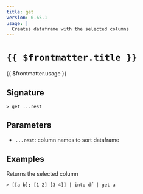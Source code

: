 ```yaml
---
title: get
version: 0.65.1
usage: |
  Creates dataframe with the selected columns
---
```


# <code>{{ $frontmatter.title }}</code>

<div style='white-space: pre-wrap;'>{{ $frontmatter.usage }}</div>

## Signature

```> get ...rest```

## Parameters

 -  `...rest`: column names to sort dataframe

## Examples

Returns the selected column
```shell
> [[a b]; [1 2] [3 4]] | into df | get a
```
